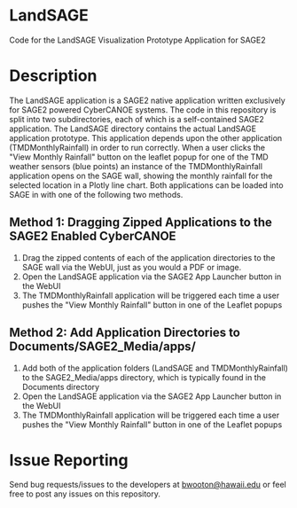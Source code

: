 # LandSAGE
Code for the LandSAGE Visualization Prototype Application for SAGE2

# Description
The LandSAGE application is a SAGE2 native application written exclusively for SAGE2 powered CyberCANOE systems.
The code in this repository is split into two subdirectories, each of which is a self-contained SAGE2 application.
The LandSAGE directory contains the actual LandSAGE application prototype. This application depends upon the other
application (TMDMonthlyRainfall) in order to run correctly.
When a user clicks the "View Monthly Rainfall" button on the leaflet popup for one of the TMD weather sensors (blue points)
an instance of the TMDMonthlyRainfall application opens on the SAGE wall, showing the monthly rainfall for the selected location in a Plotly line chart. Both applications can be loaded into SAGE in with one of the following two methods.

## Method 1: Dragging Zipped Applications to the SAGE2 Enabled CyberCANOE
1. Drag the zipped contents of each of the application directories to the SAGE wall via the WebUI, just as you would a PDF or image.
2. Open the LandSAGE application via the SAGE2 App Launcher button in the WebUI
3. The TMDMonthlyRainfall application will be triggered each time a user pushes the "View Monthly Rainfall" button in one of the Leaflet popups

## Method 2: Add Application Directories to Documents/SAGE2_Media/apps/
1. Add both of the application folders (LandSAGE and TMDMonthlyRainfall) to the SAGE2_Media/apps directory, which is typically found in the Documents directory
2. Open the LandSAGE application via the SAGE2 App Launcher button in the WebUI
3. The TMDMonthlyRainfall application will be triggered each time a user pushes the "View Monthly Rainfall" button in one of the Leaflet popups

# Issue Reporting
Send bug requests/issues to the developers at bwooton@hawaii.edu or feel free to post any issues on this repository.
